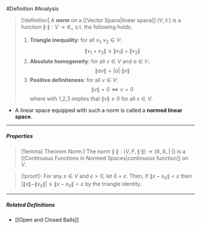 #Definition #Analysis

> [!definition]
> A ***norm*** on a [[Vector Space|linear space]] $(V,\mathbb{K})$ is a function $\left\| \cdot \right\|:V \to \mathbb{R}_{+}$ s.t. the following holds:
> 1.  **Triangle inequality**: for all $v_{1},v_{2}\in V$: $$\left\| v_{1}+v_{2} \right\| \leq \left\| v_{1} \right\| +\left\| v_{2} \right\| $$
> 2. **Absolute homogeneity**: for all $v\in V$ and $a\in \mathbb{K}$: $$\| a v \|=|a|\cdot\|v\|$$
> 3. **Positive definiteness**: for all $v\in V$: $$\|v\|=0 \iff v=0$$
> 	where with 1,2,3 implies that $\|v\|\ge 0$ for all $v\in V$.

- A linear space equipped with such a norm is called a **normed linear space**. 
---
##### Properties
> [!lemma] Theorem Norm.1
> The norm $\|\cdot\|:(V,F,\|\cdot\|)\to(\mathbb{R},\mathbb{R},|\cdot|)$ is a [[Continuous Functions in Normed Spaces|continuous function]] on $V$.

>[!proof]-
> For any $x\in V$ and $\varepsilon>0$, let $\delta=\varepsilon$. Then, if $\left\| x- x_{0}\right\|<\varepsilon$ then $|\|x\|-\|x_{0}\||\leq \|x-x_{0}\|<\varepsilon$ by the triangle identity.
---
##### Related Definitions
- [[Open and Closed Balls]]
